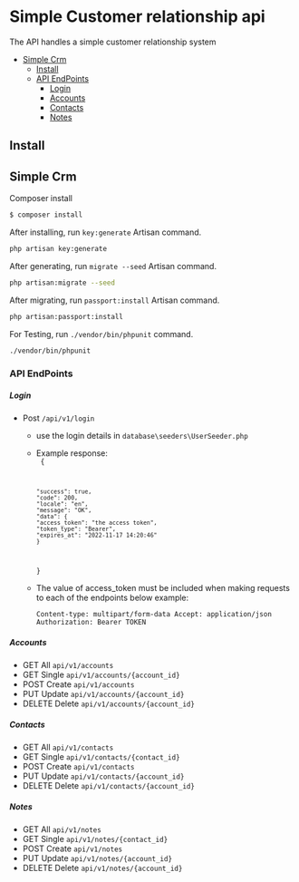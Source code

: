 # Simple Customer relationship api

The API handles a simple customer relationship system

- [Simple Crm](#simple-crm)
    - [Install](#install)
    - [API EndPoints](#api-endpoints)
        - [Login](#Login)
        - [Accounts](#Accounts)
        - [Contacts](#Contacts)
        - [Notes](#Notes)

## Install

## Simple Crm

Composer install

``` bash
$ composer install
```

After installing, run `key:generate` Artisan command.

``` bash
php artisan key:generate
```

After generating, run `migrate --seed` Artisan command.

``` bash
php artisan:migrate --seed
```

After migrating, run `passport:install` Artisan command.

``` bash
php artisan:passport:install
```

For Testing, run `./vendor/bin/phpunit`  command.

``` bash
./vendor/bin/phpunit
```

### API EndPoints
##### Login
* Post `/api/v1/login`
  - use the login details in `database\seeders\UserSeeder.php`
  - Example response:  
    <code>
    {
    
        "success": true,
        "code": 200,
        "locale": "en",
        "message": "OK",
        "data": {
        "access_token": "the access token",
        "token_type": "Bearer",
        "expires_at": "2022-11-17 14:20:46"
        }
    }
    </code>
  - The value of access_token must be included when making requests to each of the endpoints below example:
    
    `
    Content-type: multipart/form-data
    Accept: application/json
    Authorization: Bearer TOKEN
    `

##### Accounts
* GET All `api/v1/accounts`
* GET Single `api/v1/accounts/{account_id}`  
* POST Create `api/v1/accounts`
* PUT Update `api/v1/accounts/{account_id}`
* DELETE Delete `api/v1/accounts/{account_id}`

##### Contacts
* GET All `api/v1/contacts`
* GET Single `api/v1/contacts/{contact_id}`
* POST Create `api/v1/contacts`
* PUT Update `api/v1/contacts/{account_id}`
* DELETE Delete `api/v1/contacts/{account_id}`

##### Notes
* GET All `api/v1/notes`
* GET Single `api/v1/notes/{contact_id}`
* POST Create `api/v1/notes`
* PUT Update `api/v1/notes/{account_id}`
* DELETE Delete `api/v1/notes/{account_id}`
